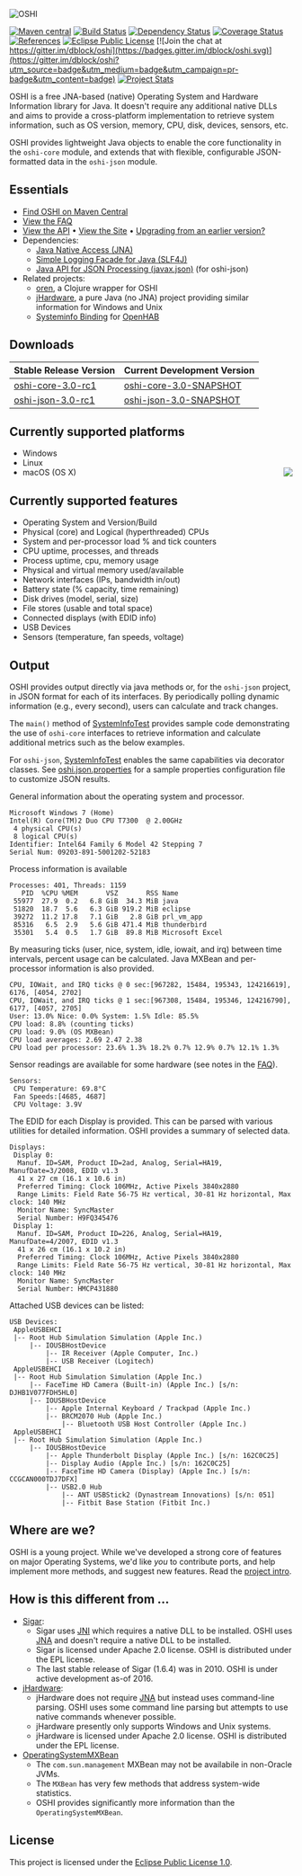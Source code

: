 ![OSHI](https://dl.dropboxusercontent.com/u/41603526/oshilogo.png)

[![Maven central](https://maven-badges.herokuapp.com/maven-central/com.github.dblock/oshi-core/badge.svg)](https://maven-badges.herokuapp.com/maven-central/com.github.dblock/oshi-core)
[![Build Status](https://travis-ci.org/dblock/oshi.svg)](https://travis-ci.org/dblock/oshi)
[![Dependency Status](https://www.versioneye.com/user/projects/55fed58c601dd9001500005e/badge.svg?style=flat)](https://www.versioneye.com/user/projects/55fed58c601dd9001500005e)
[![Coverage Status](https://coveralls.io/repos/github/dblock/oshi/badge.svg?branch=master)](https://coveralls.io/github/dblock/oshi?branch=master)
[![References](https://www.versioneye.com/java/com.github.dblock:oshi-core/reference_badge.svg?style=flat-square)](https://www.versioneye.com/java/com.github.dblock:oshi-core/references)
[![Eclipse Public License](http://img.shields.io/badge/license-Eclipse-blue.svg)](https://www.eclipse.org/legal/epl-v10.html)
[![Join the chat at https://gitter.im/dblock/oshi](https://badges.gitter.im/dblock/oshi.svg)](https://gitter.im/dblock/oshi?utm_source=badge&utm_medium=badge&utm_campaign=pr-badge&utm_content=badge)
[![Project Stats](https://www.openhub.net/p/oshi/widgets/project_thin_badge.gif)](https://www.openhub.net/p/oshi?ref=github)

OSHI is a free JNA-based (native) Operating System and Hardware Information library for Java.
It doesn't require any additional native DLLs and aims to provide a cross-platform implementation to retrieve system information,
such as OS version, memory, CPU, disk, devices, sensors, etc.

OSHI provides lightweight Java objects to enable the core functionality in the `oshi-core` module,
and extends that with flexible, configurable JSON-formatted data in the `oshi-json` module.

Essentials
----------
* [Find OSHI on Maven Central](http://search.maven.org/#search|ga|1|oshi-)
* [View the FAQ](https://github.com/dblock/oshi/blob/master/FAQ.md)
* [View the API](http://dblock.github.io/oshi/apidocs/) • [View the Site](http://dblock.github.io/oshi/) • [Upgrading from an earlier version?](https://github.com/dblock/oshi/blob/master/UPGRADING.md) 
* Dependencies:
	* [Java Native Access (JNA)](https://github.com/java-native-access/jna)
	* [Simple Logging Facade for Java (SLF4J)](http://www.slf4j.org/)
	* [Java API for JSON Processing (javax.json)](https://jsonp.java.net/download.html) (for oshi-json)
* Related projects:
	* [oren](https://github.com/zcaudate/oren), a Clojure wrapper for OSHI
	* [jHardware](https://github.com/profesorfalken/jHardware), a pure Java (no JNA) project providing similar information for Windows and Unix
	* [Systeminfo Binding](https://github.com/openhab/openhab2-addons/tree/master/addons/binding/org.openhab.binding.systeminfo) for [OpenHAB](http://www.openhab.org/)

Downloads
----------
| Stable Release Version | Current Development Version |
| ------------- | ------------- |
| [oshi-core-3.0-rc1](https://repository.sonatype.org/service/local/artifact/maven/redirect?r=central-proxy&g=com.github.dblock&a=oshi-core&v=3.0-rc1&e=jar)  | [oshi-core-3.0-SNAPSHOT](https://oss.sonatype.org/service/local/artifact/maven/redirect?r=snapshots&g=com.github.dblock&a=oshi-core&v=3.0-SNAPSHOT&e=jar) |
| [oshi-json-3.0-rc1](https://repository.sonatype.org/service/local/artifact/maven/redirect?r=central-proxy&g=com.github.dblock&a=oshi-json&v=3.0-rc1&e=jar)   | [oshi-json-3.0-SNAPSHOT](https://oss.sonatype.org/service/local/artifact/maven/redirect?r=snapshots&g=com.github.dblock&a=oshi-json&v=3.0-SNAPSHOT&e=jar)  |

Currently supported platforms 
--------------------------- 
* Windows
* Linux
* macOS (OS X)<img align="right" src="https://dl.dropboxusercontent.com/u/41603526/samplejson.png" />

Currently supported features 
--------------------------
* Operating System and Version/Build
* Physical (core) and Logical (hyperthreaded) CPUs 
* System and per-processor load % and tick counters
* CPU uptime, processes, and threads
* Process uptime, cpu, memory usage
* Physical and virtual memory used/available
* Network interfaces (IPs, bandwidth in/out)
* Battery state (% capacity, time remaining)
* Disk drives (model, serial, size)
* File stores (usable and total space)
* Connected displays (with EDID info)
* USB Devices
* Sensors (temperature, fan speeds, voltage)

Output
-------------
OSHI provides output directly via java methods or, for the `oshi-json` project, in JSON format for each of its interfaces.
By periodically polling dynamic information (e.g., every second), users can calculate and track changes.

The `main()` method of [SystemInfoTest](https://github.com/dblock/oshi/blob/master/oshi-core/src/test/java/oshi/SystemInfoTest.java) 
provides sample code demonstrating the use of `oshi-core` interfaces to retrieve information and calculate additional metrics such as the below examples.

For `oshi-json`, [SystemInfoTest](https://github.com/dblock/oshi/blob/master/oshi-json/src/test/java/oshi/SystemInfoTest.java) 
enables the same capabilities via decorator classes. 
See [oshi.json.properties](https://github.com/dblock/oshi/blob/master/oshi-json/src/test/resources/oshi.json.properties) 
for a sample properties configuration file to customize JSON results.

General information about the operating system and processor.
```
Microsoft Windows 7 (Home)
Intel(R) Core(TM)2 Duo CPU T7300  @ 2.00GHz
 4 physical CPU(s)
 8 logical CPU(s)
Identifier: Intel64 Family 6 Model 42 Stepping 7
Serial Num: 09203-891-5001202-52183
```
Process information is available
```
Processes: 401, Threads: 1159
   PID  %CPU %MEM       VSZ       RSS Name
 55977  27.9  0.2   6.8 GiB  34.3 MiB java
 51820  18.7  5.6   6.3 GiB 919.2 MiB eclipse
 39272  11.2 17.8   7.1 GiB   2.8 GiB prl_vm_app
 85316   6.5  2.9   5.6 GiB 471.4 MiB thunderbird
 35301   5.4  0.5   1.7 GiB  89.8 MiB Microsoft Excel
 ```
By measuring ticks (user, nice, system, idle, iowait, and irq) between time intervals, percent usage can be calculated.
Java MXBean and per-processor information is also provided.
```
CPU, IOWait, and IRQ ticks @ 0 sec:[967282, 15484, 195343, 124216619], 6176, [4054, 2702]
CPU, IOWait, and IRQ ticks @ 1 sec:[967308, 15484, 195346, 124216790], 6177, [4057, 2705]
User: 13.0% Nice: 0.0% System: 1.5% Idle: 85.5%
CPU load: 8.8% (counting ticks)
CPU load: 9.0% (OS MXBean)
CPU load averages: 2.69 2.47 2.38
CPU load per processor: 23.6% 1.3% 18.2% 0.7% 12.9% 0.7% 12.1% 1.3%
```
Sensor readings are available for some hardware (see notes in the [FAQ](https://github.com/dblock/oshi/blob/master/FAQ.md)).
```
Sensors:
 CPU Temperature: 69.8°C
 Fan Speeds:[4685, 4687]
 CPU Voltage: 3.9V
```
The EDID for each Display is provided. This can be parsed with various utilities for detailed information. OSHI provides a summary of selected data.
```
Displays:
 Display 0:
  Manuf. ID=SAM, Product ID=2ad, Analog, Serial=HA19, ManufDate=3/2008, EDID v1.3
  41 x 27 cm (16.1 x 10.6 in)
  Preferred Timing: Clock 106MHz, Active Pixels 3840x2880 
  Range Limits: Field Rate 56-75 Hz vertical, 30-81 Hz horizontal, Max clock: 140 MHz
  Monitor Name: SyncMaster
  Serial Number: H9FQ345476
 Display 1:
  Manuf. ID=SAM, Product ID=226, Analog, Serial=HA19, ManufDate=4/2007, EDID v1.3
  41 x 26 cm (16.1 x 10.2 in)
  Preferred Timing: Clock 106MHz, Active Pixels 3840x2880 
  Range Limits: Field Rate 56-75 Hz vertical, 30-81 Hz horizontal, Max clock: 140 MHz
  Monitor Name: SyncMaster
  Serial Number: HMCP431880
```
Attached USB devices can be listed:
```
USB Devices:
 AppleUSBEHCI
 |-- Root Hub Simulation Simulation (Apple Inc.)
     |-- IOUSBHostDevice
         |-- IR Receiver (Apple Computer, Inc.)
         |-- USB Receiver (Logitech)
 AppleUSBEHCI
 |-- Root Hub Simulation Simulation (Apple Inc.)
     |-- FaceTime HD Camera (Built-in) (Apple Inc.) [s/n: DJHB1V077FDH5HL0]
     |-- IOUSBHostDevice
         |-- Apple Internal Keyboard / Trackpad (Apple Inc.)
         |-- BRCM2070 Hub (Apple Inc.)
             |-- Bluetooth USB Host Controller (Apple Inc.)
 AppleUSBEHCI
 |-- Root Hub Simulation Simulation (Apple Inc.)
     |-- IOUSBHostDevice
         |-- Apple Thunderbolt Display (Apple Inc.) [s/n: 162C0C25]
         |-- Display Audio (Apple Inc.) [s/n: 162C0C25]
         |-- FaceTime HD Camera (Display) (Apple Inc.) [s/n: CCGCAN000TDJ7DFX]
         |-- USB2.0 Hub
             |-- ANT USBStick2 (Dynastream Innovations) [s/n: 051]
             |-- Fitbit Base Station (Fitbit Inc.)
```


Where are we?
-------------
OSHI is a young project. While we've developed a strong core of features on major Operating Systems, we'd like *you* to contribute ports, and help implement more methods, and suggest new features. Read the [project intro](http://code.dblock.org/2010/06/23/introducing-oshi-operating-system-and-hardware-information-java.html).

How is this different from ...
------------------------------

* [Sigar](http://sigar.hyperic.com): 
	* Sigar uses [JNI](http://docs.oracle.com/javase/8/docs/technotes/guides/jni/index.html) which requires a native DLL to be installed. OSHI uses [JNA](https://github.com/twall/jna) and doesn't require a native DLL to be installed. 
	* Sigar is licensed under Apache 2.0 license. OSHI is distributed under the EPL license.
	* The last stable release of Sigar (1.6.4) was in 2010. OSHI is under active development as-of 2016.
* [jHardware](https://github.com/profesorfalken/jHardware):
	* jHardware does not require [JNA](https://github.com/twall/jna) but instead uses command-line parsing.  OSHI uses some command line parsing but attempts to use native commands whenever possible.
	* jHardware presently only supports Windows and Unix systems.
	* jHardware is licensed under Apache 2.0 license. OSHI is distributed under the EPL license.
* [OperatingSystemMXBean](http://docs.oracle.com/javase/7/docs/jre/api/management/extension/com/sun/management/OperatingSystemMXBean.html)
	* The `com.sun.management` MXBean may not be availabile in non-Oracle JVMs.
	* The `MXBean` has very few methods that address system-wide statistics.
	* OSHI provides significantly more information than the `OperatingSystemMXBean`.

License
-------
This project is licensed under the [Eclipse Public License 1.0](LICENSE_EPL).
